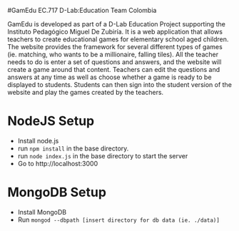 #GamEdu
EC.717 D-Lab:Education
Team Colombia

GamEdu is developed as part of a D-Lab Education Project supporting the Instituto Pedagógico Miguel De Zubiría. It is a web application that allows teachers to create educational games for elementary school aged children. The website provides the framework for several different types of games (ie. matching, who wants to be a millionaire, falling tiles). All the teacher needs to do is enter a set of questions and answers, and the website will create a game around that content. Teachers can edit the questions and answers at any time as well as choose whether a game is ready to be displayed to students. Students can then sign into the student version of the website and play the games created by the teachers.

# NodeJS Setup

* Install node.js
* run `npm install` in the base directory.
* run `node index.js` in the base directory to start the server
* Go to http://localhost:3000 

# MongoDB Setup
* Install MongoDB
* Run `mongod --dbpath [insert directory for db data (ie. ./data)]`

